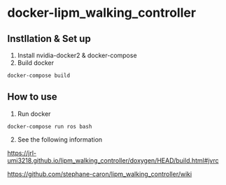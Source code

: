 # docker-lipm_walking_controller
## Instllation & Set up

1. Install nvidia-docker2 & docker-compose
2. Build docker

 ```
 docker-compose build
 ```

## How to use

1. Run docker
 ```
 docker-compose run ros bash
 ```

2. See the following information

https://jrl-umi3218.github.io/lipm_walking_controller/doxygen/HEAD/build.html#jvrc

https://github.com/stephane-caron/lipm_walking_controller/wiki
